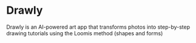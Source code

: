 # Drawly
Drawly is an AI-powered art app that transforms photos into step-by-step drawing tutorials using the Loomis method (shapes and forms)
